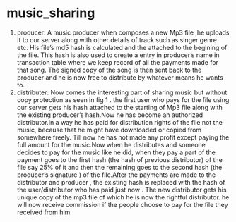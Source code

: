 music_sharing
=============
1) producer: A music producer when composes a new Mp3
file ,he uploads it to our server along with other details of track
such as singer genre etc. His file’s md5 hash is calculated and
the attached to the begining of the file. This hash is also used
to create a entry in producer’s name in transaction table where
we keep record of all the payments made for that song. The
signed copy of the song is then sent back to the producer and
he is now free to distribute by whatever means he wants to.
2) distributer: Now comes the interesting part of sharing
music but without copy protection as seen in fig 1 . the
first user who pays for the file using our server gets his
hash attached to the starting of Mp3 file along with the
existing producer’s hash.Now he has become an authorized
distributor.In a way he has paid for distribution rights of the
file not the music, because that he might have downloaded
or copied from somewhere freely. Till now he has not made
any profit except paying the full amount for the music.Now
when he distributes and someone decides to pay for the music
like he did, when they pay a part of the payment goes to
the first hash (the hash of previous distributor) of the file say
25% of it and then the remaining goes to the second hash
(the producer’s signature ) of the file.After the payments are
made to the distributor and producer , the existing hash is
replaced with the hash of the user/distributor who has paid
just now . The new distributor gets his unique copy of the
mp3 file of which he is now the rightful distributor. he will
now receive commission if the people choose to pay for the
file they received from him
